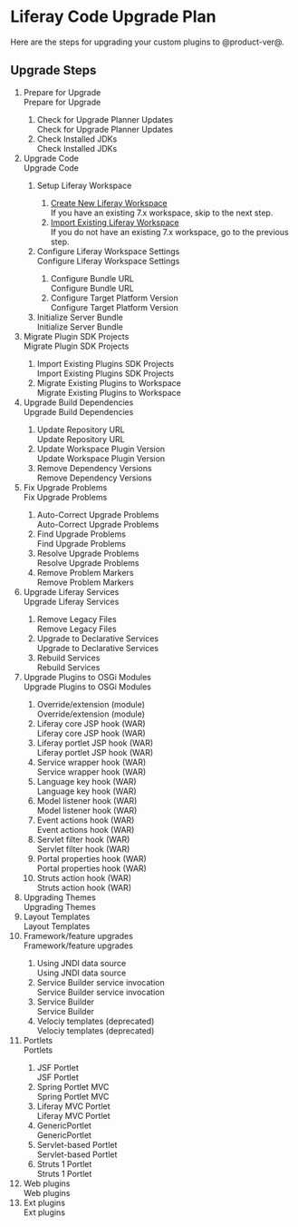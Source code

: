 # Liferay Code Upgrade Plan 

Here are the steps for upgrading your custom plugins to @product-ver@.

## Upgrade Steps

<ol id="root">
	<li icon="" requirement="required">
		<div class="title">Prepare for Upgrade</div>
		<div class="description">Prepare for Upgrade</div>
	</li>
	<ol>
		<li icon="" requirement="recommended">
			<div class="title">Check for Upgrade Planner Updates</div>
			<div class="description">Check for Upgrade Planner Updates</div>
		</li>
		<li icon="" requirement="recommended">
			<div class="title">Check Installed JDKs</div>
			<div class="description">Check Installed JDKs</div>
		</li>
	</ol>
    <li icon="" requirement="required">
        <div class="title">Upgrade Code</div>
        <div class="description">Upgrade Code</div>
    </li>
    <ol>
        <li icon="" requirement="required">
            <div class="title">Setup Liferay Workspace</div>
        </li>
        <ol>
            <li icon="" requirement="required" commandId="create_new_liferay_workspace">
                <div class="title"><a href="">Create New Liferay Workspace</a></div>
                <div class="description">If you have an existing 7.x workspace, skip to the next step.</div>
            </li>
            <li icon="" requirement="required" commandId="import_existing_projects">
                <div class="title"><a href="">Import Existing Liferay Workspace</a></div>
                <div class="description">If you do not have an existing 7.x workspace, go to the previous step.</div>
            </li>
        </ol>
        <li icon="" requirement="required">
            <div class="title">Configure Liferay Workspace Settings</div>
            <div class="description">Configure Liferay Workspace Settings</div>
        </li>
        <ol>
            <li icon="" requirement="required">
                <div class="title">Configure Bundle URL</div>
                <div class="description">Configure Bundle URL</div>
            </li>
            <li icon="" requirement="required">
                <div class="title">Configure Target Platform Version</div>
                <div class="description">Configure Target Platform Version</div>
            </li>
        </ol>
        <li icon="" requirement="required" commandId="initialize_server_bundle">
            <div class="title">Initialize Server Bundle</div>
            <div class="description">Initialize Server Bundle</div>
        </li>
    </ol>
    <li icon="" requirement="required">
        <div class="title">Migrate Plugin SDK Projects</div>
        <div class="description">Migrate Plugin SDK Projects</div>
    </li>
    <ol>
        <li icon="" requirement="required">
            <div class="title">Import Existing Plugins SDK Projects</div>
            <div class="description">Import Existing Plugins SDK Projects</div>
        </li>
        <li icon="" requirement="required">
            <div class="title">Migrate Existing Plugins to Workspace</div>
            <div class="description">Migrate Existing Plugins to Workspace</div>
        </li>
    </ol>
    <li icon="" requirement="required">
        <div class="title">Upgrade Build Dependencies</div>
        <div class="description">Upgrade Build Dependencies</div>
    </li>
    <ol>
        <li icon="" requirement="required">
            <div class="title">Update Repository URL</div>
            <div class="description">Update Repository URL</div>
        </li>
        <li icon="" requirement="required">
            <div class="title">Update Workspace Plugin Version</div>
            <div class="description">Update Workspace Plugin Version</div>
        </li>
        <li icon="" requirement="required">
            <div class="title">Remove Dependency Versions</div>
            <div class="description">Remove Dependency Versions</div>
        </li>
    </ol>
    <li icon="" requirement="required">
        <div class="title">Fix Upgrade Problems</div>
        <div class="description">Fix Upgrade Problems</div>
    </li>
    <ol>
        <li icon="" requirement="required">
            <div class="title">Auto-Correct Upgrade Problems</div>
            <div class="description">Auto-Correct Upgrade Problems</div>
        </li>
        <li icon="" requirement="required">
            <div class="title">Find Upgrade Problems</div>
            <div class="description">Find Upgrade Problems</div>
        </li>
        <li icon="" requirement="required">
            <div class="title">Resolve Upgrade Problems</div>
            <div class="description">Resolve Upgrade Problems</div>
        </li>
        <li icon="" requirement="required">
            <div class="title">Remove Problem Markers</div>
            <div class="description">Remove Problem Markers</div>
        </li>
    </ol>
    <li icon="" requirement="required">
        <div class="title">Upgrade Liferay Services</div>
        <div class="description">Upgrade Liferay Services</div>
    </li>
    <ol>
        <li icon="" commandId="remove_legacy_files" requirement="required">
            <div class="title">Remove Legacy Files</div>
            <div class="description">Remove Legacy Files</div>
        </li>
        <li icon="" requirement="required">
            <div class="title">Upgrade to Declarative Services</div>
            <div class="description">Upgrade to Declarative Services</div>
        </li>
        <li icon="" commandId="rebuild_services" requirement="required">
            <div class="title">Rebuild Services</div>
            <div class="description">Rebuild Services</div>
        </li>
    </ol>
    <li icon="" requirement="required">
        <div class="title">Upgrade Plugins to OSGi Modules</div>
        <div class="description">Upgrade Plugins to OSGi Modules</div>
    </li>
    <ol>
        <li icon="" requirement="required">
            <div class="title">Override/extension (module)</div>
            <div class="description">Override/extension (module)</div>
        </li>
        <li icon="" requirement="required">
            <div class="title">Liferay core JSP hook (WAR)</div>
            <div class="description">Liferay core JSP hook (WAR)</div>
        </li>
        <li icon="" requirement="required">
            <div class="title">Liferay portlet JSP hook (WAR)</div>
            <div class="description">Liferay portlet JSP hook (WAR)</div>
        </li>
        <li icon="" requirement="required">
            <div class="title">Service wrapper hook (WAR)</div>
            <div class="description">Service wrapper hook (WAR)</div>
        </li>
        <li icon="" requirement="required">
            <div class="title">Language key hook (WAR)</div>
            <div class="description">Language key hook (WAR)</div>
        </li>
        <li icon="" requirement="required">
            <div class="title">Model listener hook (WAR)</div>
            <div class="description">Model listener hook (WAR)</div>
        </li>
        <li icon="" requirement="required">
            <div class="title">Event actions hook (WAR)</div>
            <div class="description">Event actions hook (WAR)</div>
        </li>
        <li icon="" requirement="required">
            <div class="title">Servlet filter hook (WAR)</div>
            <div class="description">Servlet filter hook (WAR)</div>
        </li>
        <li icon="" requirement="required">
            <div class="title">Portal properties hook (WAR)</div>
            <div class="description">Portal properties hook (WAR)</div>
        </li>
        <li icon="" requirement="required">
            <div class="title">Struts action hook (WAR)</div>
            <div class="description">Struts action hook (WAR)</div>
        </li>
    </ol>
    <li icon="" requirement="required">
        <div class="title">Upgrading Themes</div>
        <div class="description">Upgrading Themes</div>
    </li>
    <li icon="" requirement="required">
        <div class="title">Layout Templates</div>
        <div class="description">Layout Templates</div>
    </li>
    <li icon="" requirement="required">
        <div class="title">Framework/feature upgrades</div>
        <div class="description">Framework/feature upgrades</div>
    </li>
    <ol>
        <li icon="" requirement="required">
            <div class="title">Using JNDI data source</div>
            <div class="description">Using JNDI data source</div>
        </li>
        <li icon="" requirement="required">
            <div class="title">Service Builder service invocation</div>
            <div class="description">Service Builder service invocation</div>
        </li>
        <li icon="" requirement="required">
            <div class="title">Service Builder</div>
            <div class="description">Service Builder</div>
        </li>
        <li icon="" requirement="required">
            <div class="title">Velociy templates (deprecated)</div>
            <div class="description">Velociy templates (deprecated)</div>
        </li>
    </ol>
    <li icon="" requirement="required">
        <div class="title">Portlets</div>
        <div class="description">Portlets</div>
    </li>
    <ol>
        <li icon="" requirement="required">
            <div class="title">JSF Portlet</div>
            <div class="description">JSF Portlet</div>
        </li>
        <li icon="" requirement="required">
            <div class="title">Spring Portlet MVC</div>
            <div class="description">Spring Portlet MVC</div>
        </li>
        <li icon="" requirement="required">
            <div class="title">Liferay MVC Portlet</div>
            <div class="description">Liferay MVC Portlet</div>
        </li>
        <li icon="" requirement="required">
            <div class="title">GenericPortlet</div>
            <div class="description">GenericPortlet</div>
        </li>
        <li icon="" requirement="required">
            <div class="title">Servlet-based Portlet</div>
            <div class="description">Servlet-based Portlet</div>
        </li>
        <li icon="" requirement="required">
            <div class="title">Struts 1 Portlet</div>
            <div class="description">Struts 1 Portlet</div>
        </li>
    </ol>
    <li icon="" requirement="required">
        <div class="title">Web plugins</div>
        <div class="description">Web plugins</div>
    </li>
    <li icon="" requirement="required">
        <div class="title">Ext plugins</div>
        <div class="description">Ext plugins</div>
    </li>
</ol>
